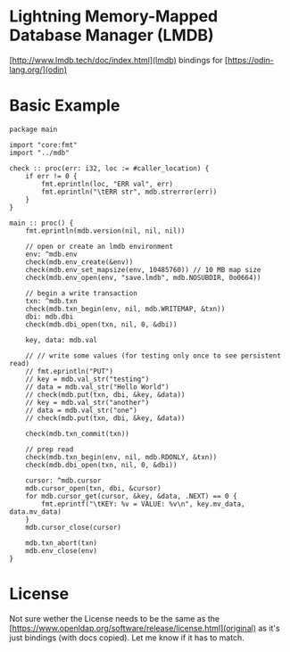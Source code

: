 # Lightning Memory-Mapped Database Manager (LMDB)
[http://www.lmdb.tech/doc/index.html](lmdb) bindings for [https://odin-lang.org/](odin)

# Basic Example
```odin
package main

import "core:fmt"
import "../mdb"

check :: proc(err: i32, loc := #caller_location) {
    if err != 0 {
        fmt.eprintln(loc, "ERR val", err)
        fmt.eprintln("\tERR str", mdb.strerror(err))
    }
}

main :: proc() {
    fmt.eprintln(mdb.version(nil, nil, nil))

    // open or create an lmdb environment
    env: ^mdb.env
    check(mdb.env_create(&env))
    check(mdb.env_set_mapsize(env, 10485760)) // 10 MB map size
    check(mdb.env_open(env, "save.lmdb", mdb.NOSUBDIR, 0o0664))

    // begin a write transaction
    txn: ^mdb.txn
    check(mdb.txn_begin(env, nil, mdb.WRITEMAP, &txn))
    dbi: mdb.dbi
    check(mdb.dbi_open(txn, nil, 0, &dbi))

    key, data: mdb.val

    // // write some values (for testing only once to see persistent read)
    // fmt.eprintln("PUT")
    // key = mdb.val_str("testing")
    // data = mdb.val_str("Hello World")
    // check(mdb.put(txn, dbi, &key, &data))
    // key = mdb.val_str("another")
    // data = mdb.val_str("one")
    // check(mdb.put(txn, dbi, &key, &data))

    check(mdb.txn_commit(txn))
    
    // prep read
    check(mdb.txn_begin(env, nil, mdb.RDONLY, &txn))
    check(mdb.dbi_open(txn, nil, 0, &dbi))

    cursor: ^mdb.cursor
    mdb.cursor_open(txn, dbi, &cursor)
    for mdb.cursor_get(cursor, &key, &data, .NEXT) == 0 {
        fmt.eprintf("\tKEY: %v = VALUE: %v\n", key.mv_data, data.mv_data)
    }
    mdb.cursor_close(cursor)
    
    mdb.txn_abort(txn)
    mdb.env_close(env)
}
```

# License
Not sure wether the License needs to be the same as the [https://www.openldap.org/software/release/license.html](original) as it's just bindings (with docs copied). Let me know if it has to match. 

